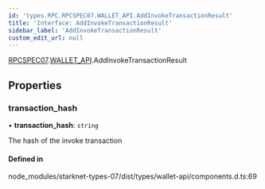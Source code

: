 ```yaml
---
id: 'types.RPC.RPCSPEC07.WALLET_API.AddInvokeTransactionResult'
title: 'Interface: AddInvokeTransactionResult'
sidebar_label: 'AddInvokeTransactionResult'
custom_edit_url: null
---
```


[RPCSPEC07](../namespaces/types.RPC.RPCSPEC07.md).[WALLET_API](../namespaces/types.RPC.RPCSPEC07.WALLET_API.md).AddInvokeTransactionResult

## Properties

### transaction_hash

• **transaction_hash**: `string`

The hash of the invoke transaction

#### Defined in

node_modules/starknet-types-07/dist/types/wallet-api/components.d.ts:69
